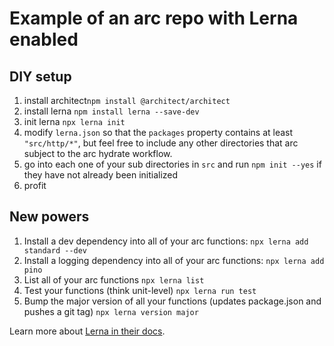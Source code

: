 # Example of an arc repo with Lerna enabled

## DIY setup

1. install architect`npm install @architect/architect`
1. install lerna `npm install lerna --save-dev`
1. init lerna `npx lerna init`
1. modify `lerna.json` so that the `packages` property contains at least `"src/http/*"`, but feel free to include any other directories that arc subject to the arc hydrate workflow.
1. go into each one of your sub directories in `src` and run `npm init --yes` if they have not already been initialized
1. profit

## New powers

1. Install a dev dependency into all of your arc functions: `npx lerna add standard --dev`
1. Install a logging dependency into all of your arc functions: `npx lerna add pino`
1. List all of your arc functions `npx lerna list`
1. Test your functions (think unit-level) `npx lerna run test`
1. Bump the major version of all your functions (updates package.json and pushes a git tag) `npx lerna version major`

Learn more about [Lerna in their docs](https://github.com/lerna/lerna).